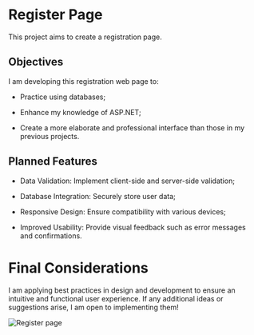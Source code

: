 # Register Page

This project aims to create a registration page.

## Objectives

I am developing this registration web page to:

- Practice using databases;

- Enhance my knowledge of ASP.NET;

- Create a more elaborate and professional interface than those in my previous projects.

## Planned Features

- Data Validation: Implement client-side and server-side validation;

- Database Integration: Securely store user data;

- Responsive Design: Ensure compatibility with various devices;

- Improved Usability: Provide visual feedback such as error messages and confirmations.

# Final Considerations

I am applying best practices in design and development to ensure an intuitive and functional user experience. If any additional ideas or suggestions arise, I am open to implementing them!

![Register page](https://github.com/user-attachments/assets/e615bc76-d3b8-4b60-8881-7ff59fa89551)
